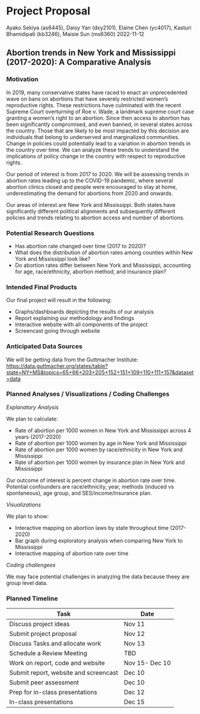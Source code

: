Project Proposal
================
Ayako Sekiya (as6445), Daisy Yan (dxy2101), Elaine Chen (yc4017),
Kasturi Bhamidipati (kb3246), Maisie Sun (ms6360)
2022-11-12

## Abortion trends in New York and Mississippi (2017-2020): A Comparative Analysis

### Motivation

In 2019, many conservative states have raced to enact an unprecedented
wave on bans on abortions that have severely restricted women’s
reproductive rights. These restrictions have culminated with the recent
Supreme Court overturning of Roe v. Wade, a landmark supreme court case
granting a women’s right to an abortion. Since then access to abortion
has been significantly compromised, and even banned, in several states
across the country. Those that are likely to be most impacted by this
decision are individuals that belong to underserved and marginalized
communities. Change in policies could potentially lead to a variation in
abortion trends in the country over time. We can analyze these trends to
understand the implications of policy change in the country with respect
to reproductive rights.

Our period of interest is from 2017 to 2020. We will be assessing trends
in abortion rates leading up to the COVID-19 pandemic, where several
abortion clinics closed and people were encouraged to stay at home,
underestimating the demand for abortions from 2020 and onwards.

Our areas of interest are New York and Mississippi. Both states have
significantly different political alignments and subsequently different
policies and trends relating to abortion access and number of abortions.

### Potential Research Questions

- Has abortion rate changed over time (2017 to 2020)?
- What does the distribution of abortion rates among counties within New
  York and Mississippi look like?
- Do abortion rates differ between New York and Mississippi, accounting
  for age, race/ethnicity, abortion method, and insurance plan?

### Intended Final Products

Our final project will result in the following:

- Graphs/dashboards depicting the results of our analysis
- Report explaining our methodology and findings
- Interactive website with all components of the project
- Screencast going through website

### Anticipated Data Sources

We will be getting data from the Guttmacher Institute:
<https://data.guttmacher.org/states/table?state=NY+MS&topics=65+66+203+205+152+151+109+110+111+157&dataset=data>

### Planned Analyses / Visualizations / Coding Challenges

*Explanatory Analysis*

We plan to calculate:

- Rate of abortion per 1000 women in New York and Mississippi across 4
  years (2017-2020)
- Rate of abortion per 1000 women by age in New York and Mississippi
- Rate of abortion per 1000 women by race/ethnicity in New York and
  Mississippi
- Rate of abortion per 1000 women by insurance plan in New York and
  Mississippi

Our outcome of interest is percent change in abortion rate over time.
Potential confounders are race/ethnicity, year, methods (induced vs
spontaneous), age group, and SES/income/insurance plan.

*Visualizations*

We plan to show:

- Interactive mapping on abortion laws by state throughout time
  (2017-2020)
- Bar graph during exploratory analysis when comparing New York to
  Mississippi
- Interactive mapping of abortion rate over time

*Coding challengees*

We may face potential challenges in analyzing the data because theey are
group level data.

### Planned Timeline

| Task                                  | Date           |
|---------------------------------------|----------------|
| Discuss project ideas                 | Nov 11         |
| Submit project proposal               | Nov 12         |
| Discuss Tasks and allocate work       | Nov 13         |
| Schedule a Review Meeting             | TBD            |
| Work on report, code and website      | Nov 15- Dec 10 |
| Submit report, website and screencast | Dec 10         |
| Submit peer assessment                | Dec 10         |
| Prep for in-class presentations       | Dec 12         |
| In-class presentations                | Dec 15         |
